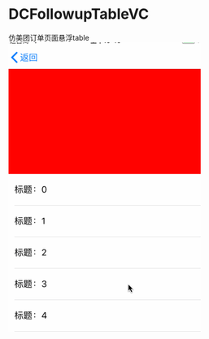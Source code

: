 # DCFollowupTableVC
仿美团订单页面悬浮table
![](https://github.com/meilulu/DCFollowupTableVC/blob/master/1111.gif)
